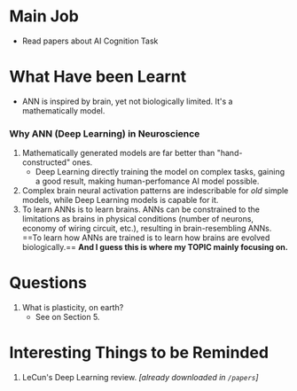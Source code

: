 # Main Job
- Read papers about AI Cognition Task

# What Have been Learnt

- ANN is inspired by brain, yet not biologically limited. It's a mathematically model.

### Why ANN (Deep Learning) in Neuroscience
1. Mathematically generated models are far better than "hand-constructed" ones.
	- Deep Learning directly training the model on complex tasks, gaining a good result, making human-perfomance AI model possible.
2. Complex brain neural activation patterns are indescribable for *old* simple models, while Deep Learning models is capable for it.
3. To learn ANNs is to learn brains. ANNs can be constrained to the limitations as brains in physical conditions (number of neurons, economy of wiring circuit, etc.), resulting in brain-resembling ANNs. ==To learn how ANNs are trained is to learn how brains are evolved biologically.== **And I guess this is where my TOPIC mainly focusing on.**
# Questions
1. What is plasticity, on earth?
	- See on Section 5.

# Interesting Things to be Reminded
1. LeCun's Deep Learning review. *\[already downloaded in `/papers`\]*


[^1]:footnote here.

